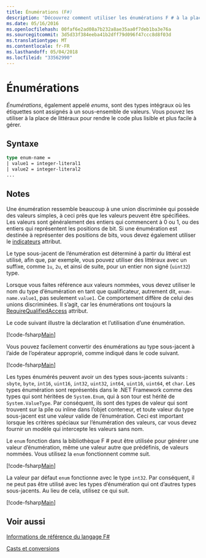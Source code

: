 ```yaml
---
title: Énumérations (F#)
description: 'Découvrez comment utiliser les énumérations F # à la place de littéraux pour rendre votre code plus lisible et plus facile à gérer.'
ms.date: 05/16/2016
ms.openlocfilehash: 00faf6e2ad08a7b232a8ae35aa0f7deb1ba3e76a
ms.sourcegitcommit: 3d5d33f384eeba41b2dff79d096f47ccc8d8f03d
ms.translationtype: MT
ms.contentlocale: fr-FR
ms.lasthandoff: 05/04/2018
ms.locfileid: "33562990"
---
```

# <a name="enumerations"></a>Énumérations

*Énumérations*, également appelé *enums*, sont des types intégraux où les étiquettes sont assignés à un sous-ensemble de valeurs. Vous pouvez les utiliser à la place de littéraux pour rendre le code plus lisible et plus facile à gérer.


## <a name="syntax"></a>Syntaxe

```fsharp
type enum-name =
| value1 = integer-literal1
| value2 = integer-literal2
...
```

## <a name="remarks"></a>Notes
Une énumération ressemble beaucoup à une union discriminée qui possède des valeurs simples, à ceci près que les valeurs peuvent être spécifiées. Les valeurs sont généralement des entiers qui commencent à 0 ou 1, ou des entiers qui représentent les positions de bit. Si une énumération est destinée à représenter des positions de bits, vous devez également utiliser le [indicateurs](xref:System.FlagsAttribute) attribut.

Le type sous-jacent de l’énumération est déterminé à partir du littéral est utilisé, afin que, par exemple, vous pouvez utiliser des littéraux avec un suffixe, comme `1u`, `2u`, et ainsi de suite, pour un entier non signé (`uint32`) type.

Lorsque vous faites référence aux valeurs nommées, vous devez utiliser le nom du type d’énumération en tant que qualificateur, autrement dit, `enum-name.value1`, pas seulement `value1`. Ce comportement diffère de celui des unions discriminées. Il s’agit, car les énumérations ont toujours la [RequireQualifiedAccess](https://msdn.microsoft.com/library/8b9b6ade-0471-4413-ac5d-638cd0de5f15) attribut.

Le code suivant illustre la déclaration et l’utilisation d’une énumération.

[!code-fsharp[Main](../../../samples/snippets/fsharp/lang-ref-1/snippet2101.fs)]

Vous pouvez facilement convertir des énumérations au type sous-jacent à l’aide de l’opérateur approprié, comme indiqué dans le code suivant.

[!code-fsharp[Main](../../../samples/snippets/fsharp/lang-ref-1/snippet2102.fs)]

Les types énumérés peuvent avoir un des types sous-jacents suivants : `sbyte`, `byte`, `int16`, `uint16`, `int32`, `uint32`, `int64`, `uint16`, `uint64`, et `char`. Les types énumération sont représentés dans le .NET Framework comme des types qui sont héritées de `System.Enum`, qui à son tour est hérité de `System.ValueType`. Par conséquent, ils sont des types de valeur qui sont trouvent sur la pile ou inline dans l’objet conteneur, et toute valeur du type sous-jacent est une valeur valide de l’énumération. Ceci est important lorsque les critères spéciaux sur l’énumération des valeurs, car vous devez fournir un modèle qui intercepte les valeurs sans nom.

Le `enum` fonction dans la bibliothèque F # peut être utilisée pour générer une valeur d’énumération, même une valeur autre que prédéfinis, de valeurs nommées. Vous utilisez la `enum` fonctionnent comme suit.

[!code-fsharp[Main](../../../samples/snippets/fsharp/lang-ref-1/snippet2103.fs)]

La valeur par défaut `enum` fonctionne avec le type `int32`. Par conséquent, il ne peut pas être utilisé avec les types d’énumération qui ont d’autres types sous-jacents. Au lieu de cela, utilisez ce qui suit.

[!code-fsharp[Main](../../../samples/snippets/fsharp/lang-ref-1/snippet2104.fs)]
    
## <a name="see-also"></a>Voir aussi
[Informations de référence du langage F#](index.md)

[Casts et conversions](casting-and-conversions.md)
